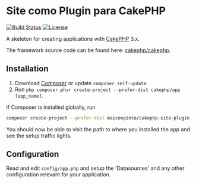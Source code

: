 # Site como Plugin para CakePHP

[![Build Status](https://img.shields.io/travis/maiconpinto/cakephp-site-plugin/master.svg?style=flat-square)](https://travis-ci.org/maiconpinto/cakephp-site-plugin)
[![License](https://img.shields.io/packagist/l/maiconpinto/cakephp-site-plugin.svg?style=flat-square)](https://packagist.org/packages/maiconpinto/cakephp-site-plugin)

A skeleton for creating applications with [CakePHP](http://cakephp.org) 3.x.

The framework source code can be found here: [cakephp/cakephp](https://github.com/cakephp/cakephp).

## Installation

1. Download [Composer](http://getcomposer.org/doc/00-intro.md) or update `composer self-update`.
2. Run `php composer.phar create-project --prefer-dist cakephp/app [app_name]`.

If Composer is installed globally, run
```bash
composer create-project --prefer-dist maiconpinto/cakephp-site-plugin [app_name]
```

You should now be able to visit the path to where you installed the app and see
the setup traffic lights.

## Configuration

Read and edit `config/app.php` and setup the 'Datasources' and any other
configuration relevant for your application.
